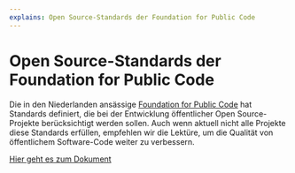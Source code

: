 ```yaml
---
explains: Open Source-Standards der Foundation for Public Code
---
```


# Open Source-Standards der Foundation for Public Code

Die in den Niederlanden ansässige [Foundation for Public Code](https://publiccode.net/) hat Standards definiert, die bei der Entwicklung öffentlicher Open Source-Projekte berücksichtigt werden sollen. Auch wenn aktuell nicht alle Projekte diese Standards erfüllen, empfehlen wir die Lektüre, um die Qualität von öffentlichem Software-Code weiter zu verbessern.

[Hier geht es zum Dokument](https://standard.publiccode.net/)


